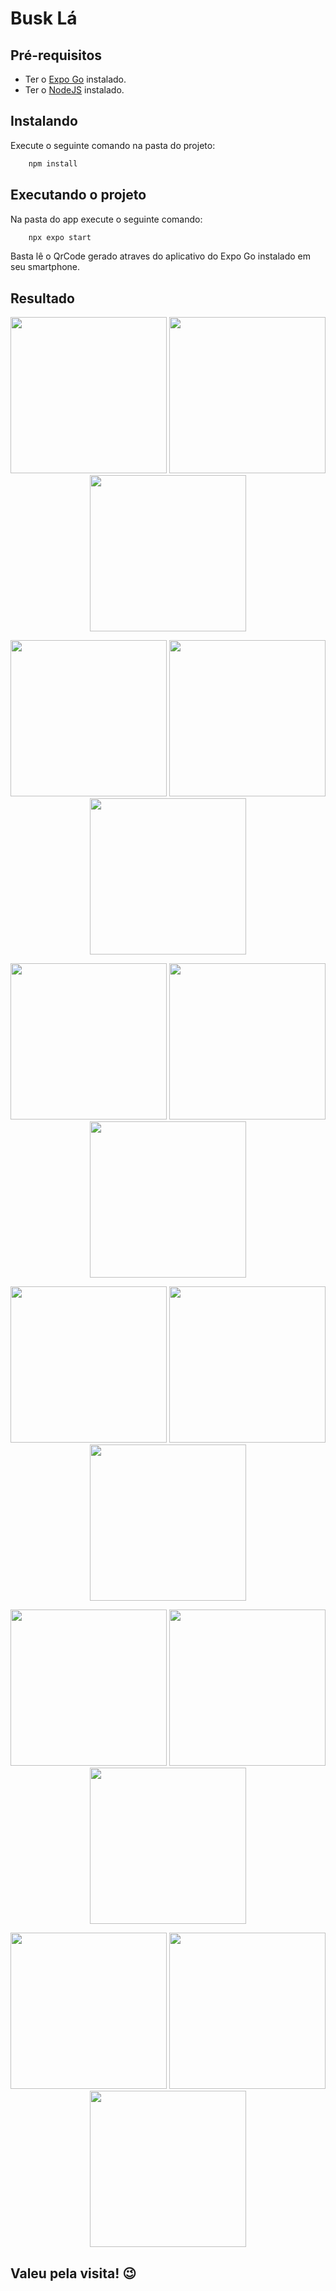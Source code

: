 # Busk Lá

## Pré-requisitos

 - Ter o [Expo Go](https://expo.dev/expo-go) instalado.
 - Ter o [NodeJS](https://nodejs.org/) instalado.

## Instalando

Execute o seguinte comando na pasta do projeto:

```js
    npm install
```

## Executando o projeto

Na pasta do app execute o seguinte comando:

```js
    npx expo start
```

Basta lê o QrCode gerado atraves do aplicativo do Expo Go instalado em seu smartphone.

## Resultado
<p align="center" display="flex">
  <img src = "./assets/results/01.png" width=250>
  <img src = "./assets/results/02.png" width=250>
  <img src = "./assets/results/03.png" width=250>
</p>
 
<p align="center" display="flex">
  <img src = "./assets/results/04.png" width=250>
  <img src = "./assets/results/05.png" width=250>
  <img src = "./assets/results/006.png" width=250>
</p>

<p align="center" display="flex">
  <img src = "./assets/results/06.png" width=250>
  <img src = "./assets/results/07.png" width=250>
  <img src = "./assets/results/08.png" width=250>
</p>

<p align="center" display="flex">
  <img src = "./assets/results/09.png" width=250>
  <img src = "./assets/results/10.png" width=250>
  <img src = "./assets/results/11.png" width=250>
</p>

<p align="center" display="flex">
  <img src = "./assets/results/12.png" width=250>
  <img src = "./assets/results/13.png" width=250>
  <img src = "./assets/results/14.png" width=250>
</p>

<p align="center" display="flex">
  <img src = "./assets/results/16.png" width=250>
  <img src = "./assets/results/17.png" width=250>
  <img src = "./assets/results/18.png" width=250>
</p>

## Valeu pela visita! 😉
